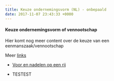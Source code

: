 ```yaml
---
title: Keuze ondernemingsvorm (NL) - onbepaald
date: 2017-11-07 23:43:33 +0000
---
```

#### Keuze ondernemingsvorm of vennootschap

Hier komt nog meer content over de keuze van een eenmanszaak/vennootschap

Meer [links](https://www.google.be)

* [Voor en nadelen op een rij](http://www.xerius.be/blog/zelfstandige-worden-eenmanszaak-vennootschap/)

* TESTEST